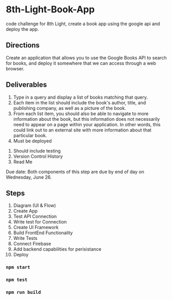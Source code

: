 # 8th-Light-Book-App
code challenge for 8th Light, create a book app using the google api and deploy the app.

## Directions

Create an application that allows you to use the Google Books API to search for books, and deploy it somewhere that we can access through a web browser.

## Deliverables

1. Type in a query and display a list of books matching that query.
2. Each item in the list should include the book's author, title, and publishing company, as well as a picture of the book.
3. From each list item, you should also be able to navigate to more information about the book, but this information does not necessarily need to appear on a page within your application. In other words, this could link out to an external site with more information about that particular book.
4. Must be deployed

1) Should include testing
2) Version Control History
3) Read Me

Due date: Both components of this step are due by end of day on Wednesday, June 26.

## Steps

1. Diagram (UI & Flow)
2. Create App
3. Test API Connection
4. Write test for Connection
5. Create UI Framework
6. Build FrontEnd Functionality
7. Write Tests
8. Connect Firebase
9. Add backend capabilities for perisistance
10. Deploy

### `npm start`

### `npm test`

### `npm run build`
